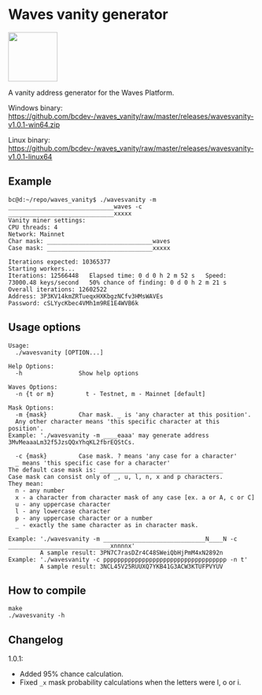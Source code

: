 # Waves vanity generator
<img src="https://wavesplatform.com/images/logo.svg" width=100 height=100/>

A vanity address generator for the Waves Platform.

Windows binary: https://github.com/bcdev-/waves_vanity/raw/master/releases/wavesvanity-v1.0.1-win64.zip

Linux binary: https://github.com/bcdev-/waves_vanity/raw/master/releases/wavesvanity-v1.0.1-linux64

## Example
```
bc@d:~/repo/waves_vanity$ ./wavesvanity -m ______________________________waves -c ______________________________xxxxx
Vanity miner settings:
CPU threads: 4
Network: Mainnet
Char mask: ______________________________waves
Case mask: ______________________________xxxxx

Iterations expected: 10365377
Starting workers...
Iterations: 12566448   Elapsed time: 0 d 0 h 2 m 52 s   Speed: 73000.48 keys/second   50% chance of finding: 0 d 0 h 2 m 21 s          
Overall iterations: 12602522
Address: 3P3KV14kmZRTueqxHXKbgzNCfv3HMsWAVEs
Password: cSLYycKbec4VMh1m9RE1E4WVB6k
```

## Usage options
```
Usage:
  ./wavesvanity [OPTION...]

Help Options:
  -h                Show help options

Waves Options:
  -n {t or m}         t - Testnet, m - Mainnet [default]

Mask Options:
  -m {mask}         Char mask. _ is 'any character at this position'.
  Any other character means 'this specific character at this position'.
Example: './wavesvanity -m ____eaaa' may generate address 3MvMeaaaLm32f5JzsQQxYhqKL2fbrEQStCs.

  -c {mask}         Case mask. ? means 'any case for a character'
  _ means 'this specific case for a character'
The default case mask is: ___________________________________
Case mask can consist only of _, u, l, n, x and p characters.
They mean:
  n - any number
  x - a character from character mask of any case [ex. a or A, c or C]
  u - any uppercase character
  l - any lowercase character
  p - any uppercase character or a number
  _ - exactly the same character as in character mask.

Example: './wavesvanity -m _____________________________N____N -c _____________________________xnnnnx'
         A sample result: 3PN7C7rasDZr4C48SWeiQbHjPmM4xN2892n
Example: './wavesvanity -c ppppppppppppppppppppppppppppppppppp -n t'
         A sample result: 3NCL45V25RUUXQ7YKB41G3ACW3KTUFPVYUV
```

## How to compile

```
make
./wavesvanity -h
```

## Changelog

1.0.1:
- Added 95% chance calculation.
- Fixed `_x` mask probability calculations when the letters were l, o or i.

